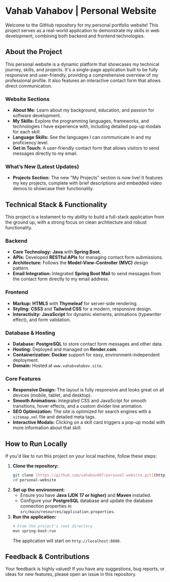 # Vahab Vahabov | Personal Website

Welcome to the GitHub repository for my personal portfolio website! This project serves as a real-world application to demonstrate my skills in web development, combining both backend and frontend technologies.

## About the Project

This personal website is a dynamic platform that showcases my technical journey, skills, and projects. It's a single-page application built to be fully responsive and user-friendly, providing a comprehensive overview of my professional profile. It also features an interactive contact form that allows direct communication.

### Website Sections 
- **About Me:** Learn about my background, education, and passion for software development.
- **My Skills:** Explore the programming languages, frameworks, and technologies I have experience with, including detailed pop-up modals for each skill.
- **Language Skills:** See the languages I can communicate in and my proficiency level.
- **Get in Touch:** A user-friendly contact form that allows visitors to send messages directly to my email.

### What’s New (Latest Updates)
- **Projects Section:** The new "My Projects" section is now live! It features my key projects, complete with brief descriptions and embedded video demos to showcase their functionality.

## Technical Stack & Functionality

This project is a testament to my ability to build a full-stack application from the ground up, with a strong focus on clean architecture and robust functionality.

### Backend
- **Core Technology:** **Java** with **Spring Boot**.
- **APIs:** Developed **RESTful APIs** for managing contact form submissions.
- **Architecture:** Follows the **Model-View-Controller (MVC)** design pattern.
- **Email Integration:** Integrated **Spring Boot Mail** to send messages from the contact form directly to my email address.

### Frontend
- **Markup:** **HTML5** with **Thymeleaf** for server-side rendering.
- **Styling:** **CSS3** and **Tailwind CSS** for a modern, responsive design.
- **Interactivity:** **JavaScript** for dynamic elements, animations (typewriter effect), and form validation.

### Database & Hosting
- **Database:** **PostgreSQL** to store contact form messages and other data.
- **Hosting:** Deployed and managed on **Render.com**.
- **Containerization:** **Docker** support for easy, environment-independent deployment.
- **Domain:** Hosted at `www.vahabvahabov.site`.

### Core Features
- **Responsive Design:** The layout is fully responsive and looks great on all devices (mobile, tablet, and desktop).
- **Smooth Animations:** Integrated CSS and JavaScript for smooth transitions, hover effects, and a custom divider line animation.
- **SEO Optimization:** The site is optimized for search engines with a `sitemap.xml` file and detailed meta tags.
- **Interactive Modals:** Clicking on a skill card triggers a pop-up modal with more information about that skill.

## How to Run Locally

If you'd like to run this project on your local machine, follow these steps:

1.  **Clone the repository:**
    ```bash
    git clone [https://github.com/vahabov007/personal-website.git](https://github.com/vahabov007/personal-website.git)
    cd personal-website
    ```
2.  **Set up the environment:**
    - Ensure you have **Java (JDK 17 or higher)** and **Maven** installed.
    - Configure your **PostgreSQL** database and update the database connection properties in `src/main/resources/application.properties`.
3.  **Run the application:**
    ```bash
    # From the project's root directory
    mvn spring-boot:run
    ```
    The application will start on `http://localhost:8080`.

## Feedback & Contributions

Your feedback is highly valued! If you have any suggestions, bug reports, or ideas for new features, please open an issue in this repository.
